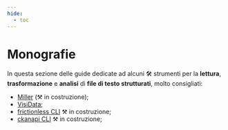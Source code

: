 ```yaml
---
hide:
  - toc
---
```


# Monografie

In questa sezione delle guide dedicate ad alcuni :hammer_and_wrench: strumenti per la **lettura**, **trasformazione** e **analisi** di **file di testo strutturati**, molto consigliati:

- [Miller](miller/index.md) (⚒️ in costruzione);
- [VisiData](https://ondata.github.io/guidaVisiData/);
- [frictionless CLI](frictionless/index.md) ⚒️ in costruzione;
- [ckanapi CLI](ckanapi/index.md) ⚒️ in costruzione;
